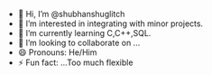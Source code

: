 - 👋 Hi, I’m @shubhanshuglitch
- 👀 I’m interested in integrating with minor projects.
- 🌱 I’m currently learning C,C++,SQL.
- 💞️ I’m looking to collaborate on ...
- 😄 Pronouns: He/Him
- ⚡ Fun fact: ...Too much flexible
<!---
shubhanshuglitch/shubhanshuglitch is a ✨ special ✨ repository because its `README.md` (this file) appears on your GitHub profile.
You can click the Preview link to take a look at your changes.
--->
